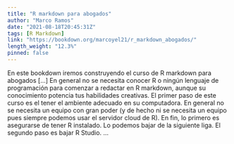 ```yaml
---
title: "R markdown para abogados"
author: "Marco Ramos"
date: "2021-08-18T20:45:31Z"
tags: [R Markdown]
link: "https://bookdown.org/marcoyel21/r_markdown_abogados/"
length_weight: "12.3%"
pinned: false
---
```


En este bookdown iremos construyendo el curso de R markdown para abogados [...] En general no se necesita conocer R o ningún lenguaje de programación para comenzar a redactar en R markdown, aunque su conocimiento potencia tus habilidades creativas. El primer paso de este curso es el tener el ambiente adecuado en su computadora. En general no se necesita un equipo con gran poder (y de hecho ni se necesita un equipo pues siempre podemos usar el servidor cloud de R). En fin, lo primero es asegurarse de tener R instalado. Lo podemos bajar de la siguiente liga. El segundo paso es bajar R Studio. ...
